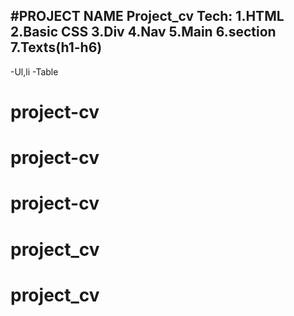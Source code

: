 #PROJECT NAME Project_cv
Tech:
1.HTML
2.Basic CSS
3.Div
4.Nav
5.Main
6.section
7.Texts(h1-h6)
--
-Ul,li
-Table





# project-cv
# project-cv
# project-cv
# project_cv
# project_cv
